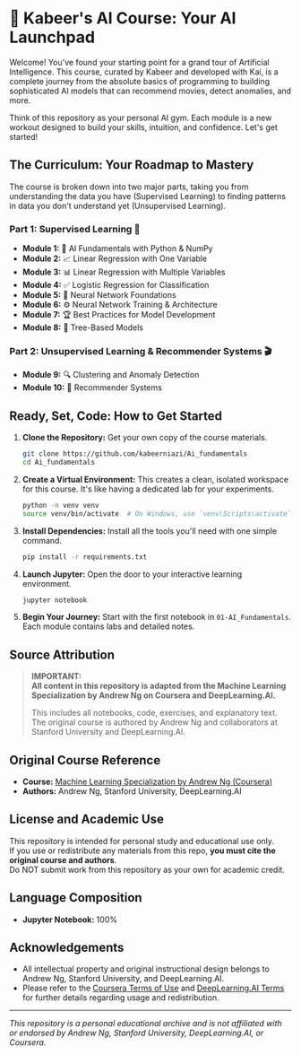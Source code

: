 # 🚀 Kabeer's AI Course: Your AI Launchpad

Welcome! You've found your starting point for a grand tour of Artificial Intelligence. This course, curated by Kabeer and developed with Kai, is a complete journey from the absolute basics of programming to building sophisticated AI models that can recommend movies, detect anomalies, and more.

Think of this repository as your personal AI gym. Each module is a new workout designed to build your skills, intuition, and confidence. Let's get started!

## The Curriculum: Your Roadmap to Mastery

The course is broken down into two major parts, taking you from understanding the data you have (Supervised Learning) to finding patterns in data you don't understand yet (Unsupervised Learning).

### Part 1: Supervised Learning 🎯

* **Module 1:** 🧠 AI Fundamentals with Python & NumPy
* **Module 2:** 📈 Linear Regression with One Variable
* **Module 3:** 📊 Linear Regression with Multiple Variables
* **Module 4:** ✅ Logistic Regression for Classification
* **Module 5:** 🤖 Neural Network Foundations
* **Module 6:** ⚙️ Neural Network Training & Architecture
* **Module 7:** 🏆 Best Practices for Model Development
* **Module 8:** 🌳 Tree-Based Models

### Part 2: Unsupervised Learning & Recommender Systems 🎬

* **Module 9:** 🔍 Clustering and Anomaly Detection
* **Module 10:** 🍿 Recommender Systems

## Ready, Set, Code: How to Get Started

1.  **Clone the Repository:** Get your own copy of the course materials.
    ```bash
    git clone https://github.com/kabeerniazi/Ai_fundamentals
    cd Ai_fundamentals
    ```

2.  **Create a Virtual Environment:** This creates a clean, isolated workspace for this course. It's like having a dedicated lab for your experiments.
    ```bash
    python -m venv venv
    source venv/bin/activate  # On Windows, use `venv\Scripts\activate`
    ```

3.  **Install Dependencies:** Install all the tools you'll need with one simple command.
    ```bash
    pip install -r requirements.txt
    ```

4.  **Launch Jupyter:** Open the door to your interactive learning environment.
    ```bash
    jupyter notebook
    ```

5.  **Begin Your Journey:** Start with the first notebook in `01-AI_Fundamentals`. Each module contains labs and detailed notes.


## Source Attribution

> **IMPORTANT:**  
> **All content in this repository is adapted from the Machine Learning Specialization by Andrew Ng on Coursera and DeepLearning.AI.**
>
> This includes all notebooks, code, exercises, and explanatory text. The original course is authored by Andrew Ng and collaborators at Stanford University and DeepLearning.AI.

## Original Course Reference

- **Course:** [Machine Learning Specialization by Andrew Ng (Coursera)](https://www.coursera.org/specializations/machine-learning-introduction)
- **Authors:** Andrew Ng, Stanford University, DeepLearning.AI

## License and Academic Use

This repository is intended for personal study and educational use only.  
If you use or redistribute any materials from this repo, **you must cite the original course and authors**.  
Do NOT submit work from this repository as your own for academic credit.

## Language Composition

- **Jupyter Notebook:** 100%

## Acknowledgements

- All intellectual property and original instructional design belongs to Andrew Ng, Stanford University, and DeepLearning.AI.
- Please refer to the [Coursera Terms of Use](https://www.coursera.org/about/terms) and [DeepLearning.AI Terms](https://www.deeplearning.ai/terms/) for further details regarding usage and redistribution.

---

*This repository is a personal educational archive and is not affiliated with or endorsed by Andrew Ng, Stanford University, DeepLearning.AI, or Coursera.*

